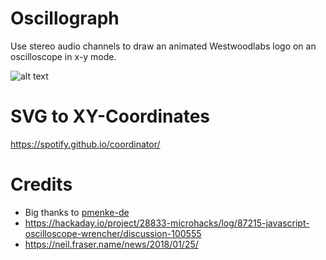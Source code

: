 # Oscillograph
Use stereo audio channels to draw an animated Westwoodlabs logo on an oscilloscope in x-y mode.

![alt text](https://media.giphy.com/media/XEIt8tkzoySHGvjkkS/giphy.gif)

# SVG to XY-Coordinates
https://spotify.github.io/coordinator/

# Credits
* Big thanks to [pmenke-de](https://github.com/pmenke-de)
* https://hackaday.io/project/28833-microhacks/log/87215-javascript-oscilloscope-wrencher/discussion-100555
* https://neil.fraser.name/news/2018/01/25/
